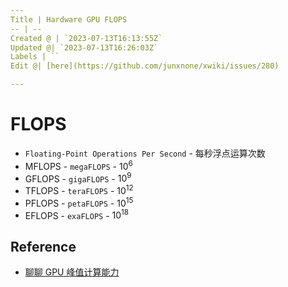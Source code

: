 ```yaml
---
Title | Hardware GPU FLOPS
-- | --
Created @ | `2023-07-13T16:13:55Z`
Updated @| `2023-07-13T16:26:03Z`
Labels | ``
Edit @| [here](https://github.com/junxnone/xwiki/issues/280)

---
```

# FLOPS
- `Floating-Point Operations Per Second` - 每秒浮点运算次数
- MFLOPS - `megaFLOPS` - $10^6$
- GFLOPS - `gigaFLOPS` - $10^9$
- TFLOPS - `teraFLOPS` - $10^{12}$
- PFLOPS - `petaFLOPS` - $10^{15}$
- EFLOPS - `exaFLOPS` - $10^{18}$


## Reference
- [聊聊 GPU 峰值计算能力](https://zhuanlan.zhihu.com/p/231302709)
